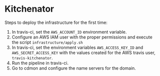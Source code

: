 # Kitchenator

Steps to deploy the infrastructure for the first time:
1. In travis-ci, set the `AWS_ACCOUNT_ID` environment variable.
2. Configure an AWS IAM user with the proper permissions and execute the script `infrastructure/apply.sh`
3. In travis-ci, set the environment variables `AWS_ACCESS_KEY_ID` and `AWS_SECRET_ACCESS_KEY` with the values 
created for the AWS travis user, `travis-kitchenator`.
4. Run the pipeline in travis-ci.
5. Go to cdmon and configure the name servers for the domain.
